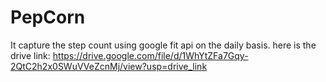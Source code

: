 # PepCorn
It capture the step count using google fit api on the daily basis.
here is the drive link:
https://drive.google.com/file/d/1WhYtZFa7Gqy-2QtC2h2x0SWuVVeZcnMj/view?usp=drive_link
